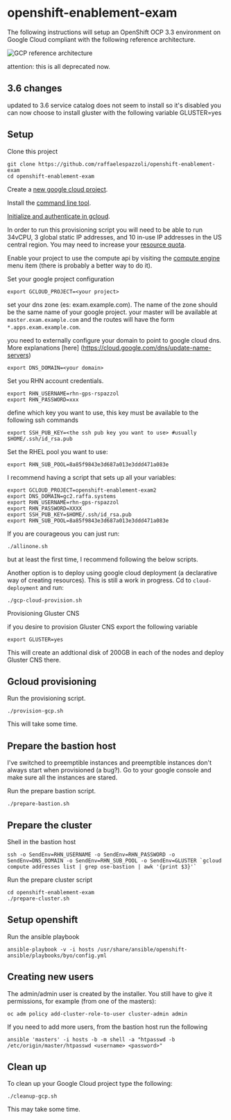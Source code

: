# openshift-enablement-exam

The following instructions will setup an OpenShift OCP 3.3 environment on Google Cloud compliant with the following reference architecture.

![GCP reference architecture](./media/OSE-on-GCE-Architecture-v0.3.png)


attention: this is all deprecated now.

## 3.6 changes

updated to 3.6
service catalog does not seem to install so it's disabled
you can now choose to install gluster with the following variable GLUSTER=yes


## Setup

Clone this project

```
git clone https://github.com/raffaelespazzoli/openshift-enablement-exam
cd openshift-enablement-exam
```

Create a [new google cloud project](https://cloud.google.com/resource-manager/docs/creating-project).

Install the [command line tool](https://cloud.google.com/sdk/downloads).

[Initialize and authenticate in gcloud](https://cloud.google.com/sdk/docs/authorizing).

In order to run this provisioning script you will need to be able to run 34vCPU, 3 global static IP addresses, and 10 in-use IP addresses in the US central region. You may need to increase your [resource quota](https://cloud.google.com/compute/docs/resource-quotas).

Enable your project to use the compute api by visiting the [compute engine](https://console.cloud.google.com/home) menu item (there is probably a better way to do it).

Set your google project configuration
```
export GCLOUD_PROJECT=<your project>
```
set your dns zone (es: exam.example.com). The name of the zone should be the same name of your google project.
your master will be available at `master.exam.example.com` and the routes will have the form `*.apps.exam.example.com`.

you need to externally configure your domain to point to google cloud dns. More explanations [here] (https://cloud.google.com/dns/update-name-servers)
```
export DNS_DOMAIN=<your domain>
```
Set you RHN account credentials.
```
export RHN_USERNAME=rhn-gps-rspazzol
export RHN_PASSWORD=xxx
```
define which key you want to use, this key must be available to the following ssh commands
```
export SSH_PUB_KEY=<the ssh pub key you want to use> #usually $HOME/.ssh/id_rsa.pub
```
Set the RHEL pool you want to use:
```
export RHN_SUB_POOL=8a85f9843e3d687a013e3ddd471a083e
```
I recommend having a script that sets up all your variables:
```
export GCLOUD_PROJECT=openshift-enablement-exam2
export DNS_DOMAIN=gc2.raffa.systems
export RHN_USERNAME=rhn-gps-rspazzol
export RHN_PASSWORD=XXXX
export SSH_PUB_KEY=$HOME/.ssh/id_rsa.pub
export RHN_SUB_POOL=8a85f9843e3d687a013e3ddd471a083e
```
If you are courageous you can just run:
```
./allinone.sh
```
but at least the first time, I recommend following the below scripts.

Another option is to deploy using google cloud deployment (a declarative way of creating resources).
This is still a work in progress. Cd to `cloud-deployment` and run:
```
./gcp-cloud-provision.sh
```

Provisioning Gluster CNS

if you desire to provision Gluster CNS export the following variable
```
export GLUSTER=yes
```
This will create an addtional disk of 200GB in each of the nodes and deploy Gluster CNS there.


## Gcloud provisioning

Run the provisioning script.

```
./provision-gcp.sh
```
This will take some time.

## Prepare the bastion host

I've switched to preemptible instances and preemptible instances don't always start when provisioned (a bug?). Go to your google console and make sure all the instances are stared.

Run the prepare bastion script.
```
./prepare-bastion.sh
```

## Prepare the cluster

Shell in the bastion host
```
ssh -o SendEnv=RHN_USERNAME -o SendEnv=RHN_PASSWORD -o SendEnv=DNS_DOMAIN -o SendEnv=RHN_SUB_POOL -o SendEnv=GLUSTER `gcloud compute addresses list | grep ose-bastion | awk '{print $3}'`
```
Run the prepare cluster script
```
cd openshift-enablement-exam
./prepare-cluster.sh
```

## Setup openshift

Run the ansible playbook
```
ansible-playbook -v -i hosts /usr/share/ansible/openshift-ansible/playbooks/byo/config.yml
```

## Creating new users

The admin/admin user is created by the installer.
You still have to give it permissions, for example (from one of the masters):
```
oc adm policy add-cluster-role-to-user cluster-admin admin
```
If you need to add more users, from the bastion host run the following
```
ansible 'masters' -i hosts -b -m shell -a "htpasswd -b /etc/origin/master/htpasswd <username> <password>"
```
## Clean up

To clean up your Google Cloud project type the following:
```
./cleanup-gcp.sh
```
This may take some time.
